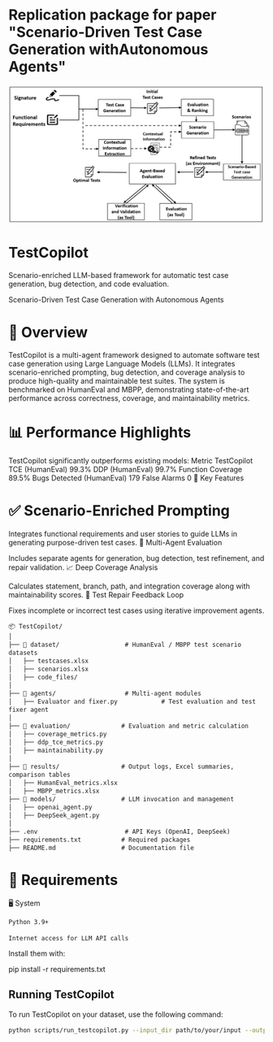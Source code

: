 # Replication package for paper "Scenario-Driven Test Case Generation withAutonomous Agents"

![Architecture](TestCopilot.png)
# TestCopilot
Scenario-enriched LLM-based framework for automatic test case generation, bug detection, and code evaluation.

Scenario-Driven Test Case Generation with Autonomous Agents

# 🚀 Overview

TestCopilot is a multi-agent framework designed to automate software test case generation using Large Language Models (LLMs). It integrates scenario-enriched prompting, bug detection, and coverage analysis to produce high-quality and maintainable test suites. The system is benchmarked on HumanEval and MBPP, demonstrating state-of-the-art performance across correctness, coverage, and maintainability metrics.


# 📊  Performance Highlights

TestCopilot significantly outperforms existing models:
Metric	TestCopilot
TCE (HumanEval)	99.3%
DDP (HumanEval)	 99.7%
Function Coverage	89.5%
Bugs Detected (HumanEval)	179
False Alarms	0
🔑 Key Features
# ✅ Scenario-Enriched Prompting

Integrates functional requirements and user stories to guide LLMs in generating purpose-driven test cases.
🧠 Multi-Agent Evaluation

Includes separate agents for generation, bug detection, test refinement, and repair validation.
📈 Deep Coverage Analysis

Calculates statement, branch, path, and integration coverage along with maintainability scores.
🔄 Test Repair Feedback Loop

Fixes incomplete or incorrect test cases using iterative improvement agents.
```plaintext
📦 TestCopilot/
│
├── 📂 dataset/                  # HumanEval / MBPP test scenario datasets
│   ├── testcases.xlsx
│   ├── scenarios.xlsx
│   ├── code_files/
│
├── 📂 agents/                   # Multi-agent modules
│   ├── Evaluator and fixer.py            # Test evaluation and test fixer agent
│
├── 📂 evaluation/              # Evaluation and metric calculation
│   ├── coverage_metrics.py
│   ├── ddp_tce_metrics.py
│   ├── maintainability.py
│
├── 📂 results/                 # Output logs, Excel summaries, comparison tables
│   ├── HumanEval_metrics.xlsx
│   ├── MBPP_metrics.xlsx
├── 📂 models/                  # LLM invocation and management
│   ├── openai_agent.py
│   ├── DeepSeek_agent.py  
│
├── .env                        # API Keys (OpenAI, DeepSeek)
├── requirements.txt           # Required packages
├── README.md                  # Documentation file
```

# 📌 Requirements
🖥️ System

    Python 3.9+

    Internet access for LLM API calls

Install them with:

pip install -r requirements.txt

## Running TestCopilot

To run TestCopilot on your dataset, use the following command:

```bash
python scripts/run_testcopilot.py --input_dir path/to/your/input --output_dir path/to/save/results
```

